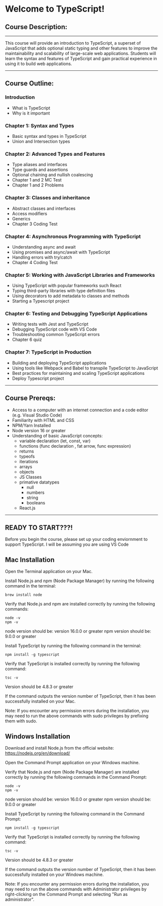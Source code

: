 #

# Welcome to TypeScript!

## Course Description:

---

This course will provide an introduction to TypeScript, a superset of JavaScript that adds optional static typing and other features to improve the maintainability and scalability of large-scale web applications. Students will learn the syntax and features of TypeScript and gain practical experience in using it to build web applications.

---

## Course Outline:

### Introduction

- What is TypeScript
- Why is it important

### Chapter 1: Syntax and Types

- Basic syntax and types in TypeScript
- Union and Intersection types

### Chapter 2: Advanced Types and Features

- Type aliases and interfaces
- Type guards and assertions
- Optional chaining and nullish coalescing
- Chapter 1 and 2 MC Test
- Chapter 1 and 2 Problems

### Chapter 3: Classes and inheritance

- Abstract classes and interfaces
- Access modifiers
- Generics
- Chapter 3 Coding Test

### Chapter 4: Asynchronous Programming with TypeScript

- Understanding async and await
- Using promises and async/await with TypeScript
- Handling errors with try/catch
- Chapter 4 Coding Test

### Chapter 5: Working with JavaScript Libraries and Frameworks

- Using TypeScript with popular frameworks such React
- Typing third-party libraries with type definition files
- Using decorators to add metadata to classes and methods
- Starting a Typescript project

### Chapter 6: Testing and Debugging TypeScript Applications

- Writing tests with Jest and TypeScript
- Debugging TypeScript code with VS Code
- Troubleshooting common TypeScript errors
- Chapter 6 quiz

### Chapter 7: TypeScript in Production

- Building and deploying TypeScript applications
- Using tools like Webpack and Babel to transpile TypeScript to JavaScript
- Best practices for maintaining and scaling TypeScript applications
- Deploy Typescript project

---

## Course Prereqs:

- Access to a computer with an internet connection and a code editor (e.g. Visual Studio Code)
- Familiarity with HTML and CSS
- NPM/Yarn Installed
- Node version 16 or greater
- Understanding of basic JavaScript concepts:
  - variable declaration (let, const, var)
  - functions (func declaration , fat arrow, func expression)
  - returns
  - typeofs
  - iterations
  - arrays
  - objects
  - JS Classes
  - primative datatypes
    - null
    - numbers
    - string
    - booleans
  - React.js

---

## READY TO START???!

Before you begin the course, please set up your coding enviornment to support TypeScript. I will be assuming you are using VS Code

## Mac Installation

Open the Terminal application on your Mac.

Install Node.js and npm (Node Package Manager) by running the following command in the terminal:

```
brew install node
```

Verify that Node.js and npm are installed correctly by running the following commands:

```
node -v
npm -v
```

node version should be: version 16.0.0 or greater
npm version should be: 9.0.0 or greater

Install TypeScript by running the following command in the terminal:

```
npm install -g typescript
```

Verify that TypeScript is installed correctly by running the following command:

```
tsc -v
```

Version should be 4.8.3 or greater

If the command outputs the version number of TypeScript, then it has been successfully installed on your Mac.

Note: If you encounter any permission errors during the installation, you may need to run the above commands with sudo privileges by prefixing them with sudo.

## Windows Installation

Download and install Node.js from the official website: https://nodejs.org/en/download/

Open the Command Prompt application on your Windows machine.

Verify that Node.js and npm (Node Package Manager) are installed correctly by running the following commands in the Command Prompt:

```
node -v
npm -v
```

node version should be: version 16.0.0 or greater
npm version should be: 9.0.0 or greater

Install TypeScript by running the following command in the Command Prompt:

```
npm install -g typescript
```

Verify that TypeScript is installed correctly by running the following command:

```
tsc -v
```

Version should be 4.8.3 or greater

If the command outputs the version number of TypeScript, then it has been successfully installed on your Windows machine.

Note: If you encounter any permission errors during the installation, you may need to run the above commands with Administrator privileges by right-clicking on the Command Prompt and selecting "Run as administrator".
